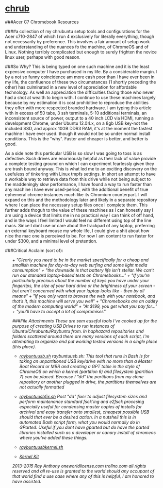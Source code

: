 [chrub](http://rayantony.github.io/chrub)
=========================================

###Acer C7 Chromebook Resources

####a collection of my chrubuntu setup tools and configurations for the Acer c710-2847 of which I run 4 exclusively for literally everything, though not necessarily by preference. This involves a fair amount of setup work and understanding of the nuances fo the machine, of ChromeOS and of Linux. Nothing terribly complicated but enough to surely frighten the novice linux user, perhaps with good reason. 

###So Why?
This is being typed on one such machine and it is the least expensive computer I have purchased in my life. By a considerable margin. I by a not so funny coincidence am more cash poor than I have ever been in my life, the confluence of these two circumstances (1 shortly preceding the other) has culminated in a new level of appreciation for affordable technology. As well an appreciation the difficulties facing those who never had a shot at wealth to begin with. I continue to use these machines largely because by my estimation it is cost prohibitive to reproduce the abilities they offer with more respected branded hardware. I am typing this article with in excess of 50 tabs, 3 ssh terminals, 5-10 additional terminals, an inconsistent source of power, output to a 40 inch LCD via HDMI, running a development Chrome, under Ubuntu 12.04.x, on a 8gb USB key-not the included SSD, and approx 10GB DDR3 RAM, it's at the moment the fastest machine I have ever used. though it would not be so under normal install conditions. This is the "why". Faster and cheaper is better, and better is good.

As a side note this particular USB is so slow I was going to toss is as defective. Such drives are enormously helpful as their lack of value provide a complete testing ground on which I can experiment fearlessly given they are trash bound anyway. This is what led me to an exciting discovery on the usefuless of tinkering with Linux tmpfs settings. In short an attempt to have a workable way to retrieve data from this drive while not being subject to the maddeningly slow performance, I have found a way to run faster than any machine i have ever used-period, with the additional benefit of true ephemeral chrome instances much like its Chromium counterpart. I will expand on this and the methodology later and likely in a separate repository where I can place the necessary setup files once I complete them. This further adds thoguh to the value of these machines as I can honestly say I am using a device that limits me in no practical way I can think of off hand, and in the ways I feel limited I would feel no different using top of the line macs. Since I dont use or care about the trackpad of any laptop, preferring an external keyboard mouse my whole life, I could give a shit about how nice the mac one is perceived to be. For now I am content to run faster for under $300, and a minimal level of pretention. 

###Critical Acclaim (sort of):
<ul><i>
+ "Clearly you need to be in the market specifically for a cheap and smallish machine for day-to-day web surfing and some light media consumption"
+ "the downside is that battery life isn’t stellar. We can’t run our standard laptop-based tests on Chromebooks..."
+ "If you’re particularly precious about the number of keys you have under your fingertips, the size of your hard drive or the brightness of your screen - but aren’t concerned with what your laptop looks like - then by all means"
+ "If you only want to browse the web with your notebook, and that’s it, this machine will serve you well"
+ "Chromebooks are an oddity of the modern computing world"
+ "At $199, you get what you pay for..."
+ "you'll have to accept a lot of compromises"

###File Attachments 
These are som euseful tools I've cooked up for the purpose of creating USB Drives to run instances of Ubuntu/Chrubuntu/Raybuntu from. In haphazard repositories and folders scattered around there are many versions of each script, I'm attempting to organize and put working tested versions in a single place (this place). 

+ [raybuntuusb.sh](raybuntuusb.sh)
raybuntuusb.sh: This tool that runs in Bash is for taking an unpartitioned USB key/drive with no more than a Master Boot Record or MBR and creating a GPT table in the style of ChromeOS on which a kernel (partition 6) and filesystem (partition 7) can be placed. Because I "dd" the partitions from my clone repository or another plugged in drive, the partitions themselves are not actually formatted

+ [raybuntuusbfix.sh](raybuntuusbfix.sh)
Post "dd" fixer to adjust filesystem sizes and perform maintenance standard fsck'ing and e2fsck procesing especially useful for condensing master copies of installs for archival and easy transfer onto smallest, cheapest possible USB should that ever be a desired action. In a nutshell this is in automated Bash script form, what you would normally do in GParted. Useful if you dont have gparted but do have the parted libraries installed such as a developer or canary install of chromeos where you've added these things. 

+ [raybuntuusbkernel.sh](raybuntuusbkernel.sh)

+ [Kernel Kit](./kernel_kit/)


2013-2015 Ray Anthony oneworldlicense.com trollno.com all rights reserved and all re-use is granted to the world should any occupant of that world find a use case where any of this is helpful, I am honored to have assisted.    
